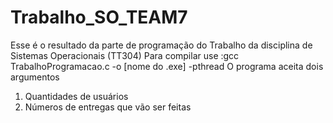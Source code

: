 # Trabalho_SO_TEAM7
Esse é o resultado da parte de programação do Trabalho da disciplina de Sistemas Operacionais (TT304)
Para compilar use :gcc TrabalhoProgramacao.c -o [nome do .exe] -pthread
O programa aceita dois argumentos
  1. Quantidades de usuários
  2. Números de entregas que vão ser feitas
